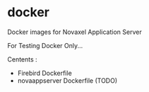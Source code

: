 # docker
Docker images for Novaxel Application Server

For Testing Docker Only...

Centents :
- Firebird Dockerfile
- novaappserver Dockerfile (TODO)
